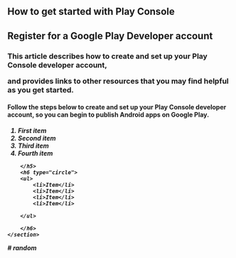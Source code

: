 <!DOCTYPE html>
<html lang="en">
<head>
    <meta charset="UTF-8">
    <meta name="viewport" content="width=device-width, initial-scale=1.0">
    <title>First Web page</title>
</head>
<body>
    <!-- <div>Hi there!</div> -->
    <section>
        <h1>How to get started with Play Console</h1>
        <h2>Register for a Google Play Developer account</h2>
        <h3>This article describes how to create and set up your Play Console developer account, 
            <p>and provides links to other resources that you may find helpful as you get started.</p></h3>
        <h4>Follow the steps below to create and set up your Play Console developer account, so you can begin to publish Android apps on Google Play.</h4>
        <h5 type="a">
            <ol>
                <li>First item</li>
                <li>Second item</li>
                <li>Third item</li>  
                <li> Fourth item</li>  
            </ol>

        </h5>
        <h6 type="circle">
        <ul>
            <li>Item</li>
            <li>Item</li> 
            <li>Item</li>    
            <li>Item</li>    
            
        </ul>
        
        </h6>
    </section>
</body>
</html>
# random
